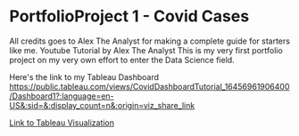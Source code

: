 # PortfolioProject 1 - Covid Cases

All credits goes to Alex The Analyst for making a complete guide for starters like me. Youtube Tutorial by Alex The Analyst
This is my very first portfolio project on my very own effort to enter the Data Science field.

Here's the link to my Tableau Dashboard
https://public.tableau.com/views/CovidDashboardTutorial_16456961906400/Dashboard1?:language=en-US&:sid=&:display_count=n&:origin=viz_share_link

[Link to Tableau Visualization](https://public.tableau.com/views/CovidDashboardTutorial_16456961906400/Dashboard1?:language=en-US&:display_count=n&:origin=viz_share_link)

